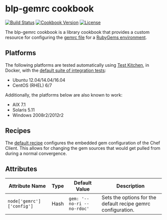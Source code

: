 # blp-gemrc cookbook

[![Build Status](https://img.shields.io/travis/bloomberg-cookbooks/gemrc.svg)](https://travis-ci.org/bloomberg-cookbooks/gemrc)
[![Cookbook Version](https://img.shields.io/cookbook/v/blp-gemrc.svg)](https://supermarket.chef.io/cookbooks/blp-gemrc)
[![License](https://img.shields.io/github/license/bloomberg-cookbooks/gemrc.svg?maxAge=2592000)](http://www.apache.org/licenses/LICENSE-2.0)

The blp-gemrc cookbook is a library cookbook that provides a custom
resource for configuring the [gemrc file][0] for
a [RubyGems environment][1].

## Platforms

The following platforms are tested automatically
using [Test Kitchen][0], in Docker, with
the [default suite of integration tests][2]:

- Ubuntu 12.04/14.04/16.04
- CentOS (RHEL) 6/7

Additionally, the platforms below are also known to work:

- AIX 7.1
- Solaris 5.11
- Windows 2008r2/2012r2

## Recipes

The [default recipe][4] configures the embedded gem configuration of
the Chef Client. This allows for changing the gem sources that would
get pulled from during a normal convergence.

## Attributes

| Attribute Name | Type | Default Value | Description |
| -------------- | ---- | ------------- | ----------- |
| `node['gemrc']['config']` | Hash | `gem: '--no-ri --no-rdoc'` | Sets the options for the default recipe gemrc configuration. |

[0]: https://docs.ruby-lang.org/en/2.1.0/Gem/ConfigFile.html
[1]: https://rubygems.org/
[2]: https://github.com/bloomberg-cookbooks/gemrc/blob/master/test/integration/default/default_spec.rb
[3]: https://github.com/chef/omnibus
[4]: https://github.com/bloomberg-cookbooks/gemrc/blob/master/recipes/default.rb
